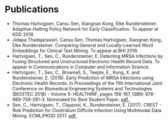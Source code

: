 # Publications

- Thomas Hartvigsen, Cansu Sen, Xiangnan Kong, Elke Rundensteiner. Adaptive-Halting Policy Network for Early Classification. To appear at KDD 2019.
- Jidapa Thadajarassiri, Cansu Sen, Thomas Hartvigsen, Xiangnan Kong, Elke Rundensteiner. Comparing General and Locally-Learned Word Embeddings for Clinical Text Mining. To appear at BHI 2019.
- Hartvigsen, T., Sen, C., Rundensteiner, E. Detecting MRSA Infections by Fusing Structured and Unstructured Electronic Health Record Data. To appear in Communications in Computer and Information Science.
- Hartvigsen, T., Sen, C., Brownell, S., Teeple, E., Kong, X. and Rundensteiner, E. (2018). Early Prediction of MRSA Infections using Electronic Health Records. In Proceedings of the 11th International Joint Conference on Biomedical Engineering Systems and Technologies (BIOSTEC 2018) - Volume 5: HEALTHINF, pages 156-167, ISBN: 978-989-758-281-3. Nominated for Best Student Paper. [pdf.](http://www.scitepress.org/Papers/2018/65996/65996.pdf)
- Sen, C., Hartvigsen, T., Claypool, K., Rundensteiner, E. (2017). CREST - Risk Prediction for Clostridium Difficile Infection Using Multimodal Data Mining. ECML/PKDD 2017. [pdf.](http://ecmlpkdd2017.ijs.si/papers/paperID487.pdf)
